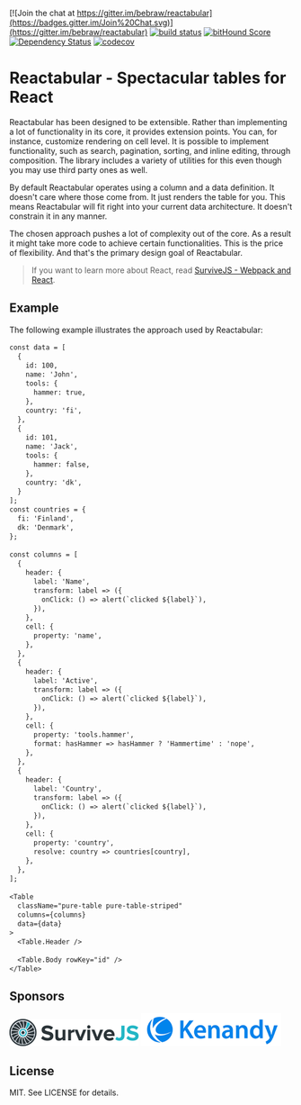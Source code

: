 [![Join the chat at https://gitter.im/bebraw/reactabular](https://badges.gitter.im/Join%20Chat.svg)](https://gitter.im/bebraw/reactabular) [![build status](https://secure.travis-ci.org/bebraw/reactabular.svg)](http://travis-ci.org/bebraw/reactabular) [![bitHound Score](https://www.bithound.io/github/bebraw/reactabular/badges/score.svg)](https://www.bithound.io/github/bebraw/reactabular) [![Dependency Status](https://david-dm.org/bebraw/reactabular.svg)](https://david-dm.org/bebraw/reactabular) [![codecov](https://codecov.io/gh/bebraw/reactabular/branch/master/graph/badge.svg)](https://codecov.io/gh/bebraw/reactabular)

# Reactabular - Spectacular tables for React

Reactabular has been designed to be extensible. Rather than implementing a lot of functionality in its core, it provides extension points. You can, for instance, customize rendering on cell level. It is possible to implement functionality, such as search, pagination, sorting, and inline editing, through composition. The library includes a variety of utilities for this even though you may use third party ones as well.

By default Reactabular operates using a column and a data definition. It doesn't care where those come from. It just renders the table for you. This means Reactabular will fit right into your current data architecture. It doesn't constrain it in any manner.

The chosen approach pushes a lot of complexity out of the core. As a result it might take more code to achieve certain functionalities. This is the price of flexibility. And that's the primary design goal of Reactabular.

> If you want to learn more about React, read [SurviveJS - Webpack and React](http://survivejs.com/).

## Example

The following example illustrates the approach used by Reactabular:

```react
const data = [
  {
    id: 100,
    name: 'John',
    tools: {
      hammer: true,
    },
    country: 'fi',
  },
  {
    id: 101,
    name: 'Jack',
    tools: {
      hammer: false,
    },
    country: 'dk',
  }
];
const countries = {
  fi: 'Finland',
  dk: 'Denmark',
};

const columns = [
  {
    header: {
      label: 'Name',
      transform: label => ({
        onClick: () => alert(`clicked ${label}`),
      }),
    },
    cell: {
      property: 'name',
    },
  },
  {
    header: {
      label: 'Active',
      transform: label => ({
        onClick: () => alert(`clicked ${label}`),
      }),
    },
    cell: {
      property: 'tools.hammer',
      format: hasHammer => hasHammer ? 'Hammertime' : 'nope',
    },
  },
  {
    header: {
      label: 'Country',
      transform: label => ({
        onClick: () => alert(`clicked ${label}`),
      }),
    },
    cell: {
      property: 'country',
      resolve: country => countries[country],
    },
  },
];

<Table
  className="pure-table pure-table-striped"
  columns={columns}
  data={data}
>
  <Table.Header />

  <Table.Body rowKey="id" />
</Table>
```

## Sponsors

[![SurviveJS](./images/survivejs.png)](http://survivejs.com/) [![Kenandy](./images/kenandy.png)](http://www.kenandy.com/)

## License

MIT. See LICENSE for details.
